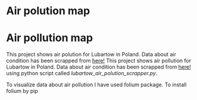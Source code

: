 # Air polution map
# Air pollution map

This project shows air polution for Lubartow in Poland. Data about air condition has been scrapped from [here!](https://lubartow24.pl/)
This project shows air pollution for Lubartow in Poland. Data about air condition has been scrapped from [here!](https://lubartow24.pl/)
using python script called *lubartow_air_polution_scrapper.py*.

To visualize data about air pollution I have used folium package. To install folium by pip